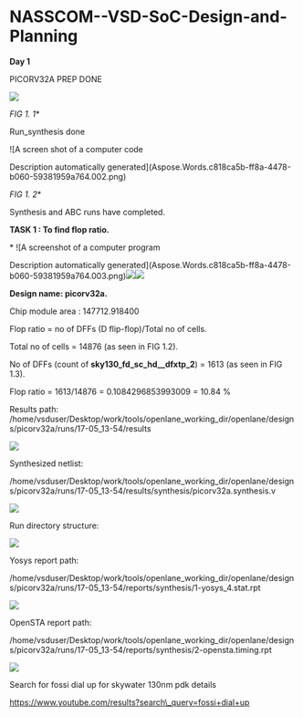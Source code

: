 # NASSCOM--VSD-SoC-Design-and-Planning
**Day 1** 

PICORV32A PREP DONE

![](Aspose.Words.c818ca5b-ff8a-4478-b060-59381959a764.001.png)

*FIG 1. 1**

Run\_synthesis done

![A screen shot of a computer code

Description automatically generated](Aspose.Words.c818ca5b-ff8a-4478-b060-59381959a764.002.png)

*FIG 1. 2**

Synthesis and ABC runs have completed. 












**TASK 1 : To find flop ratio.**

\*
![A screenshot of a computer program

Description automatically generated](Aspose.Words.c818ca5b-ff8a-4478-b060-59381959a764.003.png)![](Aspose.Words.c818ca5b-ff8a-4478-b060-59381959a764.004.png)![](Aspose.Words.c818ca5b-ff8a-4478-b060-59381959a764.005.png)









**Design name: picorv32a.**

Chip module area : 147712.918400

Flop ratio = no of DFFs (D flip-flop)/Total no of cells. 

Total no of cells = 14876 (as seen in FIG 1.2).

No of DFFs (count of **sky130\_fd\_sc\_hd\_\_dfxtp\_2**) = 1613 (as seen in FIG 1.3).

Flop ratio = 1613/14876 = 0.1084296853993009 = 10.84 %

Results path: /home/vsduser/Desktop/work/tools/openlane\_working\_dir/openlane/designs/picorv32a/runs/17-05\_13-54/results

![](Aspose.Words.c818ca5b-ff8a-4478-b060-59381959a764.006.png)

Synthesized netlist:

/home/vsduser/Desktop/work/tools/openlane\_working\_dir/openlane/designs/picorv32a/runs/17-05\_13-54/results/synthesis/picorv32a.synthesis.v

![](Aspose.Words.c818ca5b-ff8a-4478-b060-59381959a764.007.png)

Run directory structure:

![](Aspose.Words.c818ca5b-ff8a-4478-b060-59381959a764.008.png)

Yosys report path: 

/home/vsduser/Desktop/work/tools/openlane\_working\_dir/openlane/designs/picorv32a/runs/17-05\_13-54/reports/synthesis/1-yosys\_4.stat.rpt

![](Aspose.Words.c818ca5b-ff8a-4478-b060-59381959a764.009.png)

OpenSTA report path:

/home/vsduser/Desktop/work/tools/openlane\_working\_dir/openlane/designs/picorv32a/runs/17-05\_13-54/reports/synthesis/2-opensta.timing.rpt

![](Aspose.Words.c818ca5b-ff8a-4478-b060-59381959a764.010.png)

Search for fossi dial up for skywater 130nm pdk details 

https://www.youtube.com/results?search\_query=fossi+dial+up



